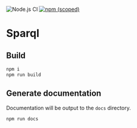 ![Node.js CI](https://github.com/peopleinsweaters/node-sparql/workflows/Node.js%20CI/badge.svg)
[![npm (scoped)](https://img.shields.io/npm/v/@peopleinsweaters/sparql)](https://www.npmjs.com/package/@peopleinsweaters/sparql)

# Sparql

## Build
```bash
npm i
npm run build
```

## Generate documentation
Documentation will be output to the `docs` directory.
```bash
npm run docs
```
